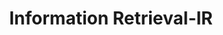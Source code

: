 ---
types: "word"

title: "Information Retrieval-IR"

categories: ['']

tags: ['Information', 'Retrieval', 'IR']

arabic: ['استرجاع البيانات', 'استرجاع المعلومات']

publishers: ['خوارزميات الذكاء الاصطناعي في تحليل النص العربي']

types: "word"

slug: ""
---